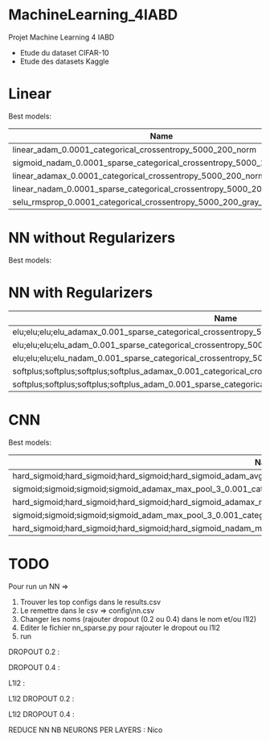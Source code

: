 # MachineLearning_4IABD
Projet Machine Learning 4 IABD

 - Etude du dataset CIFAR-10
 - Etude des datasets Kaggle


# Linear

Best  models:

| Name                                                                   | Val_accuracy      | Val_loss         |
|------------------------------------------------------------------------|-------------------|------------------|
| linear_adam_0.0001_categorical_crossentropy_5000_200_norm              | 0.187600002       | 2.155102015      |
| sigmoid_nadam_0.0001_sparse_categorical_crossentropy_5000_200_norm     | 0.180000007       | 2.22626543       |
| linear_adamax_0.0001_categorical_crossentropy_5000_200_norm            | 0.177599996       | 2.117193222      |
| linear_nadam_0.0001_sparse_categorical_crossentropy_5000_200_gray_norm | 0.177599996328354 | 2.21883940696716 |
| selu_rmsprop_0.0001_categorical_crossentropy_5000_200_gray_norm        | 0.177100002765656 | 2.20988273620605 |

# NN without Regularizers

Best  models:

# NN with Regularizers

| Name                                                                                                     | Val_accuracy | Val_loss    |
|----------------------------------------------------------------------------------------------------------|--------------|-------------|
| elu;elu;elu;elu_adamax_0.001_sparse_categorical_crossentropy_5000_600_64;64;64;64_norm                   | 0.513999999  | 1.470142961 |
| elu;elu;elu;elu_adam_0.001_sparse_categorical_crossentropy_5000_600_64;64;64;64_norm                     | 0.510200024  | 1.767108083 |
| elu;elu;elu;elu_nadam_0.001_sparse_categorical_crossentropy_5000_600_64;64;64;64_norm                    | 0.508599997  | 1.714097142 |
| softplus;softplus;softplus;softplus_adamax_0.001_categorical_crossentropy_5000_600_64;64;64;64_norm      | 0.504700005  | 1.466722488 |
| softplus;softplus;softplus;softplus_adam_0.001_sparse_categorical_crossentropy_5000_600_64;64;64;64_norm | 0.504599988  | 1.704827309 |


# CNN

Best  models:

| Name                                                                                                                     | Val_accuracy | Val_loss    |
|--------------------------------------------------------------------------------------------------------------------------|--------------|-------------|
| hard_sigmoid;hard_sigmoid;hard_sigmoid;hard_sigmoid_adam_avg_pool_3_0.001_categorical_crossentropy_500_600_86;86;86;86   | 0.776499987  | 0.657149494 |
| sigmoid;sigmoid;sigmoid;sigmoid_adamax_max_pool_3_0.001_categorical_crossentropy_500_600_86;86;86;86                     | 0.761300027  | 0.71304363  |
| hard_sigmoid;hard_sigmoid;hard_sigmoid;hard_sigmoid_adamax_max_pool_3_0.001_categorical_crossentropy_500_600_86;86;86;86 | 0.760699987  | 0.922477245 |
| sigmoid;sigmoid;sigmoid;sigmoid_adam_max_pool_3_0.001_categorical_crossentropy_500_600_86;86;86;86                       | 0.758400023  | 1.016017795 |
| hard_sigmoid;hard_sigmoid;hard_sigmoid;hard_sigmoid_nadam_max_pool_3_0.001_categorical_crossentropy_500_600_86;86;86;86  | 0.757600009  | 1.011644244 |

# TODO

Pour run un NN =>
1) Trouver les top configs dans le results.csv
2) Le remettre dans le csv => config\nn.csv
3) Changer les noms (rajouter dropout (0.2 ou 0.4) dans le nom et/ou l1l2)
4) Editer le fichier nn_sparse.py pour rajouter le dropout ou l1l2 
5) run



DROPOUT 0.2 :

DROPOUT 0.4 :

L1l2  :

L1l2 DROPOUT 0.2 :

L1l2 DROPOUT 0.4 :

REDUCE NN NB NEURONS PER LAYERS : Nico
